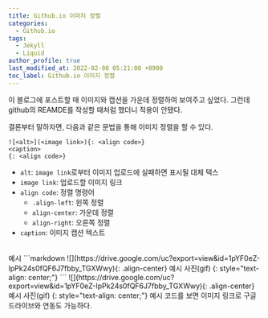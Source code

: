 ```yaml
---
title: Github.io 이미지 정렬
categories:
  - Github.io
tags:
  - Jekyll
  - Liquid
author_profile: true
last_modified_at: 2022-02-08 05:21:00 +0900
toc_label: Github.io 이미지 정렬
---
```

이 블로그에 포스트할 때 이미지와 캡션을 가운데 정렬하여 보여주고 싶었다. 그런데 github의 REAMDE를 작성할 때처럼 했더니 적용이 안됐다.

결론부터 말하자면, 다음과 같은 문법을 통해 이미지 정렬을 할 수 있다.

```liquid
![<alt>](<image link>){: <align code>}
<caption>
{: <align code>}
```
- `alt`: `image link`로부터 이미지 업로드에 실패하면 표시될 대체 텍스
- `image link`: 업로드할 이미지 링크
- `align code`: 정렬 명령어
  - `.align-left`: 왼쪽 정렬
  - `align-center`: 가운데 정렬
  - `align-right`: 오른쪽 정렬
- `caption`: 이미지 캡션 텍스트

<br>
예시
```markdown
![](https://drive.google.com/uc?export=view&id=1pYF0eZ-IpPk24s0fQF6J7fbby_TGXWwy){: .align-center}
예시 사진(gif)
{: style="text-align: center;"}
```
![](https://drive.google.com/uc?export=view&id=1pYF0eZ-IpPk24s0fQF6J7fbby_TGXWwy){: .align-center}
예시 사진(gif)
{: style="text-align: center;"}
예시 코드를 보면 이미지 링크로 구글 드라이브와 연동도 가능하다.